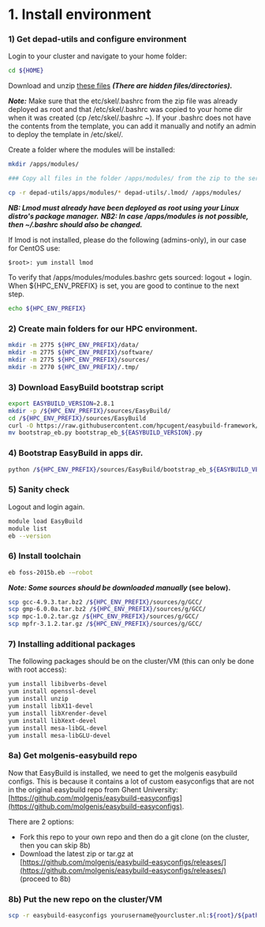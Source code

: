 # 1\. Install environment

### 1) Get depad-utils and configure environment 

Login to your cluster and navigate to your home folder:

```bash
cd ${HOME}
```
Download and unzip [these files](attachments/depad-utils.zip) **_(There are hidden files/directories)._**

**_Note:_** Make sure that the etc/skel/.bashrc from the zip file was already deployed as root
and that /etc/skel/.bashrc was copied to your home dir when it was created (cp /etc/skel/.bashrc ~).
If your .bashrc does not have the contents from the template, you can add it manually and notify an admin to deploy the template in /etc/skel/.

Create a folder where the modules will be installed: 
```bash
mkdir /apps/modules/

### Copy all files in the folder /apps/modules/ from the zip to the server (if /apps/modules is not possible, NB copying these files should go somewhere else)

cp -r depad-utils/apps/modules/* depad-utils/.lmod/ /apps/modules/
```
**_NB: Lmod must already have been deployed as root using your Linux distro's package manager._**
**_NB2: In case /apps/modules is not possible, then ~/.bashrc should also be changed._**

If lmod is not installed, please do the following (admins-only), in our case for CentOS use: 
```
$root>: yum install lmod
```

To verify that /apps/modules/modules.bashrc gets sourced: logout + login.
When ${HPC_ENV_PREFIX} is set, you are good to continue to the next step.

```bash
echo ${HPC_ENV_PREFIX}
```

### 2) Create main folders for our HPC environment.
```bash
mkdir -m 2775 ${HPC_ENV_PREFIX}/data/
mkdir -m 2775 ${HPC_ENV_PREFIX}/software/
mkdir -m 2775 ${HPC_ENV_PREFIX}/sources/
mkdir -m 2770 ${HPC_ENV_PREFIX}/.tmp/
```


### 3) Download EasyBuild bootstrap script
```bash
export EASYBUILD_VERSION=2.8.1
mkdir -p /${HPC_ENV_PREFIX}/sources/EasyBuild/
cd /${HPC_ENV_PREFIX}/sources/EasyBuild
curl -O https://raw.githubusercontent.com/hpcugent/easybuild-framework/develop/easybuild/scripts/bootstrap_eb.py
mv bootstrap_eb.py bootstrap_eb_${EASYBUILD_VERSION}.py
```
### 4) Bootstrap EasyBuild in apps dir.
```bash
python /${HPC_ENV_PREFIX}/sources/EasyBuild/bootstrap_eb_${EASYBUILD_VERSION}.py ${HPC_ENV_PREFIX}
```

### 5) Sanity check

Logout and login again.
```bash
module load EasyBuild
module list
eb --version
```
### 6) Install toolchain
```bash
eb foss-2015b.eb -–robot
```

**_Note: Some sources should be downloaded manually_ (see below).**
```bash
scp gcc-4.9.3.tar.bz2 /${HPC_ENV_PREFIX}/sources/g/GCC/
scp gmp-6.0.0a.tar.bz2 /${HPC_ENV_PREFIX}/sources/g/GCC/
scp mpc-1.0.2.tar.gz /${HPC_ENV_PREFIX}/sources/g/GCC/
scp mpfr-3.1.2.tar.gz /${HPC_ENV_PREFIX}/sources/g/GCC/
```
### 7) Installing additional packages

The following packages should be on the cluster/VM (this can only be done with root access):
```bash
yum install libibverbs-devel
yum install openssl-devel
yum install unzip
yum install libX11-devel
yum install libXrender-devel
yum install libXext-devel
yum install mesa-libGL-devel
yum install mesa-libGLU-devel
```

### 8a) Get molgenis-easybuild repo

Now that EasyBuild is installed, we need to get the molgenis easybuild configs. This is because it contains a lot of custom easyconfigs that are  not in the original easybuild repo from Ghent University: [https://github.com/molgenis/easybuild-easyconfigs](https://github.com/molgenis/easybuild-easyconfigs).

There are 2 options:
- Fork this repo to your own repo and then do a git clone (on the cluster, then you can skip 8b)
- Download the latest zip or tar.gz at [https://github.com/molgenis/easybuild-easyconfigs/releases/](https://github.com/molgenis/easybuild-easyconfigs/releases/) (proceed to 8b)

### 8b) Put the new repo on the cluster/VM

```bash
scp -r easybuild-easyconfigs yourusername@yourcluster.nl:${root}/${pathToMYeasybuildconfigs}
```
